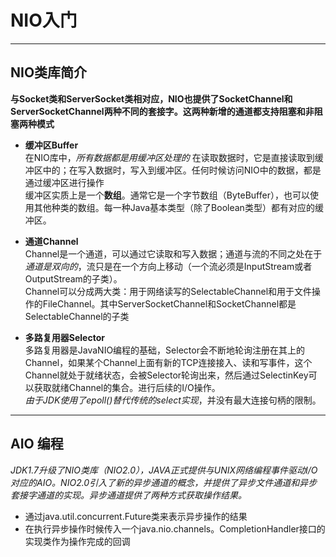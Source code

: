 # NIO入门 #  
***
## NIO类库简介 ##
**与Socket类和ServerSocket类相对应，NIO也提供了SocketChannel和ServerSocketChannel两种不同的套接字。这两种新增的通道都支持阻塞和非阻塞两种模式**

* **缓冲区Buffer**  
在NIO库中，*所有数据都是用缓冲区处理的*  在读取数据时，它是直接读取到缓冲区中的；在写入数据时，写入到缓冲区。任何时候访问NIO中的数据，都是通过缓冲区进行操作  
缓冲区实质上是一个**数组**。通常它是一个字节数组（ByteBuffer），也可以使用其他种类的数组。每一种Java基本类型（除了Boolean类型）都有对应的缓冲区。 
  
* **通道Channel**  
Channel是一个通道，可以通过它读取和写入数据；通道与流的不同之处在于*通道是双向的*，流只是在一个方向上移动（一个流必须是InputStream或者OutputStream的子类）。  
Channel可以分成两大类：用于网络读写的SelectableChannel和用于文件操作的FileChannel。其中ServerSocketChannel和SocketChannel都是SelectableChannel的子类	

* **多路复用器Selector**  
多路复用器是JavaNIO编程的基础，Selector会不断地轮询注册在其上的Channel，如果某个Channel上面有新的TCP连接接入、读和写事件，这个Channel就处于就绪状态，会被Selector轮询出来，然后通过SelectinKey可以获取就绪Channel的集合。进行后续的I/O操作。  
*由于JDK使用了epoll()替代传统的select实现*，并没有最大连接句柄的限制。

----------
## AIO  编程 ##
*JDK1.7升级了NIO类库（NIO2.0），JAVA正式提供与UNIX网络编程事件驱动I/O对应的AIO。NIO2.0引入了新的异步通道的概念，并提供了异步文件通道和异步套接字通道的实现。异步通道提供了两种方式获取操作结果。*  

* 通过java.util.concurrent.Future类来表示异步操作的结果
* 在执行异步操作时候传入一个java.nio.channels。CompletionHandler接口的实现类作为操作完成的回调

